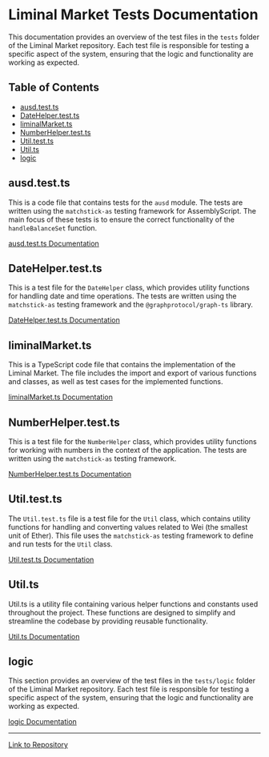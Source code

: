 # Liminal Market Tests Documentation

This documentation provides an overview of the test files in the `tests` folder of the Liminal Market repository. Each test file is responsible for testing a specific aspect of the system, ensuring that the logic and functionality are working as expected.

## Table of Contents

- [ausd.test.ts](#ausdtestts)
- [DateHelper.test.ts](#datehelpertestts)
- [liminalMarket.ts](#liminalmarkettts)
- [NumberHelper.test.ts](#numberhelpertestts)
- [Util.test.ts](#utiltestts)
- [Util.ts](#utilts)
- [logic](#logic)

## ausd.test.ts

This is a code file that contains tests for the `ausd` module. The tests are written using the `matchstick-as` testing framework for AssemblyScript. The main focus of these tests is to ensure the correct functionality of the `handleBalanceSet` function.

[ausd.test.ts Documentation](ausd.test.ts)

## DateHelper.test.ts

This is a test file for the `DateHelper` class, which provides utility functions for handling date and time operations. The tests are written using the `matchstick-as` testing framework and the `@graphprotocol/graph-ts` library.

[DateHelper.test.ts Documentation](DateHelper.test.ts)

## liminalMarket.ts

This is a TypeScript code file that contains the implementation of the Liminal Market. The file includes the import and export of various functions and classes, as well as test cases for the implemented functions.

[liminalMarket.ts Documentation](liminalMarket.ts)

## NumberHelper.test.ts

This is a test file for the `NumberHelper` class, which provides utility functions for working with numbers in the context of the application. The tests are written using the `matchstick-as` testing framework.

[NumberHelper.test.ts Documentation](NumberHelper.test.ts)

## Util.test.ts

The `Util.test.ts` file is a test file for the `Util` class, which contains utility functions for handling and converting values related to Wei (the smallest unit of Ether). This file uses the `matchstick-as` testing framework to define and run tests for the `Util` class.

[Util.test.ts Documentation](Util.test.ts)

## Util.ts

Util.ts is a utility file containing various helper functions and constants used throughout the project. These functions are designed to simplify and streamline the codebase by providing reusable functionality.

[Util.ts Documentation](Util.ts)

## logic

This section provides an overview of the test files in the `tests/logic` folder of the Liminal Market repository. Each test file is responsible for testing a specific aspect of the system, ensuring that the logic and functionality are working as expected.

[logic Documentation](logic)

---

[Link to Repository](https://github.com/liminal-market/liminal.market.thegraph/tests)